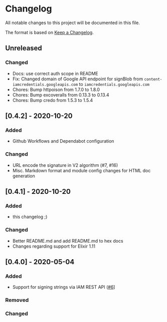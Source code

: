 # Changelog

All notable changes to this project will be documented in this file.

The format is based on [Keep a Changelog](https://keepachangelog.com/en/1.0.0/).

## Unreleased

### Changed

- Docs: use correct auth scope in README
- Fix: Changed domain of Google API endpoint for signBlob from `content-iamcredentials.googleapis.com` to `iamcredentials.googleapis.com`
- Chores: Bump httpoison from 1.7.0 to 1.8.0
- Chores: Bump excoveralls from 0.13.3 to 0.13.4
- Chores: Bump credo from 1.5.3 to 1.5.4

## [0.4.2] - 2020-10-20

### Added
- Github Workflows and Dependabot configuration

### Changed
- URL encode the signature in V2 algorithm (#7, #16)
- Misc. Markdown format and module config changes for HTML doc generation

## [0.4.1] - 2020-10-20

### Added
- this changelog ;)

### Changed
- Better README.md and add README.md to hex docs
- Changes regarding support for Elixir 1.11

## [0.4.0] - 2020-05-04

### Added
- Support for signing strings via IAM REST API ([#6](https://github.com/alexandrubagu/gcs_signed_url/pull/6)]

### Removed

### Changed
